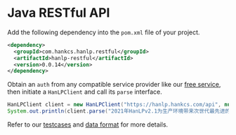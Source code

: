 # Java RESTful API

Add the following dependency into the `pom.xml` file of your project. 

```xml
<dependency>
  <groupId>com.hankcs.hanlp.restful</groupId>
  <artifactId>hanlp-restful</artifactId>
  <version>0.0.14</version>
</dependency>
```

Obtain an `auth` from any compatible service provider like our [free service](https://bbs.hankcs.com/t/apply-for-free-hanlp-restful-apis/3178), then initiate a `HanLPClient` and call its `parse` interface.

```java
HanLPClient client = new HanLPClient("https://hanlp.hankcs.com/api", null); // Replace null with your auth
System.out.println(client.parse("2021年HanLPv2.1为生产环境带来次世代最先进的多语种NLP技术。晓美焰来到北京立方庭参观自然语义科技公司。"));
```

Refer to our [testcases](https://github.com/hankcs/HanLP/blob/master/plugins/hanlp_restful_java/src/test/java/com/hankcs/hanlp/restful/HanLPClientTest.java) and [data format](../data_format) for more details.

